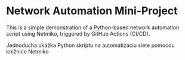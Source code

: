 # Network Automation Mini-Project 
 
This is a simple demonstration of a Python-based network automation script using Netmiko, triggered by GitHub Actions (CI/CD). 

Jednoducha ukážka Python skriptu na automatizáciu siete pomocou knižnice Netmiko